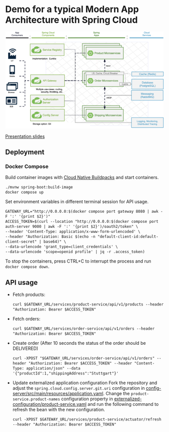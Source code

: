 # Demo for a typical Modern App Architecture with Spring Cloud

![](docs/architecture.png)

[Presentation slides](docs/slides.pdf)

## Deployment

### Docker Compose

Build container images with [Cloud Native Buildpacks](https://buildpacks.io/) and start containers.
```
./mvnw spring-boot:build-image
docker compose up
```

Set environment variables in different terminal session for API usage.
```
GATEWAY_URL="http://0.0.0.0:$(docker compose port gateway 8080 | awk -F ':' '{print $2}')"
ACCESS_TOKEN=$(curl --location "http://0.0.0.0:$(docker compose port auth-server 9000 | awk -F ':' '{print $2}')/oauth2/token" \
--header 'Content-Type: application/x-www-form-urlencoded' \
--header "Authorization: Basic $(echo -n "default-client-id:default-client-secret" | base64)" \
--data-urlencode 'grant_type=client_credentials' \
--data-urlencode 'scope=openid profile' | jq -r .access_token)
```

To stop the containers, press CTRL+C to interrupt the process and run `docker compose down`.

## API usage
- Fetch products:
  ```
  curl $GATEWAY_URL/services/product-service/api/v1/products --header "Authorization: Bearer $ACCESS_TOKEN"
  ```
- Fetch orders:
  ```
  curl $GATEWAY_URL/services/order-service/api/v1/orders --header "Authorization: Bearer $ACCESS_TOKEN"
  ```
- Create order (After 10 seconds the status of the order should be DELIVERED)
  ```
  curl -XPOST "$GATEWAY_URL/services/order-service/api/v1/orders" --header "Authorization: Bearer $ACCESS_TOKEN" --header "Content-Type: application/json" --data '{"productId":1,"shippingAddress":"Stuttgart"}'
  ```
- Update externalized application configuration
  Fork the repository and adjust the `spring.cloud.config.server.git.uri` configuration in [config-server/src/main/resources/application.yaml](config-server/src/main/resources/application.yaml).
  Change the `product-service.product-names` configuration property in [externalized-configuration/product-service.yaml](externalized-configuration/product-service.yaml) and run the following command to refresh the bean with the new configuration.
  ```
  curl -XPOST $GATEWAY_URL/services/product-service/actuator/refresh --header "Authorization: Bearer $ACCESS_TOKEN"
  ```